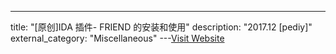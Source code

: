 ---
title: "[原创]IDA 插件- FRIEND 的安装和使用"
description: "2017.12 [pediy]"
external_category: "Miscellaneous"
---[Visit Website](https://bbs.pediy.com/thread-223156.htm)

